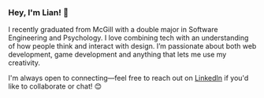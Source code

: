 ### Hey, I'm Lian! 👋  

I recently graduated from McGill with a double major in Software Engineering and Psychology. I love combining tech with an understanding of how people think and interact with design. I’m passionate about both web development, game development and anything that lets me use my creativity.

I'm always open to connecting—feel free to reach out on [LinkedIn](https://www.linkedin.com/in/your-profile-link/) if you'd like to collaborate or chat! 😊


<!--
**LianLambert/LianLambert** is a ✨ _special_ ✨ repository because its `README.md` (this file) appears on your GitHub profile.

Here are some ideas to get you started:

- 🔭 I’m currently working on ...
- 🌱 I’m currently learning ...
- 👯 I’m looking to collaborate on ...
- 🤔 I’m looking for help with ...
- 💬 Ask me about ...
- 📫 How to reach me: ...
- 😄 Pronouns: ...
- ⚡ Fun fact: ...
-->
